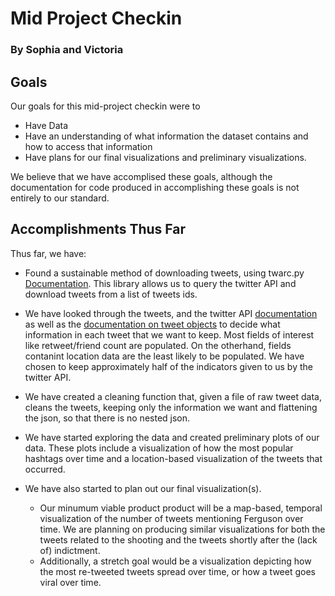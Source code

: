 # Mid Project Checkin
### By Sophia and Victoria

## Goals
Our goals for this mid-project checkin were to 
* Have Data
* Have an understanding of what information the dataset contains and how to access that information
* Have plans for our final visualizations and preliminary visualizations. 

We believe that we have accomplised these goals, although the documentation for code produced in accomplishing these goals is not entirely to our standard. 

## Accomplishments Thus Far
Thus far, we have:
* Found a sustainable method of downloading tweets, using twarc.py [Documentation](https://github.com/edsu/twarc). This library allows us to query the twitter API and download tweets from a list of tweets ids. 

* We have looked through the tweets, and the twitter API [documentation](https://dev.twitter.com/rest/reference/get/statuses/lookup) as well as the [documentation on tweet objects](https://dev.twitter.com/overview/api/tweets) to decide what information in each tweet that we want to keep. Most fields of interest like retweet/friend count are populated. On the otherhand, fields contanint location data are the least likely to be populated. We have chosen to keep approximately half of the indicators given to us by the twitter API. 

* We have created a cleaning function that, given a file of raw tweet data, cleans the tweets, keeping only the information we want and flattening the json, so that there is no nested json. 

* We have started exploring the data and created preliminary plots of our data. These plots include a visualization of how the most popular hashtags over time and a location-based visualization of the tweets that occurred. 

* We have also started to plan out our final visualization(s).
	* Our minumum viable product product will be a map-based, temporal visualization of the number of tweets mentioning Ferguson over time. We are planning on producing similar visualizations for both the tweets related to the shooting and the tweets shortly after the (lack of) indictment. 
	* Additionally, a stretch goal would be a visualization depicting how the most re-tweeted tweets spread over time, or how a tweet goes viral over time.


